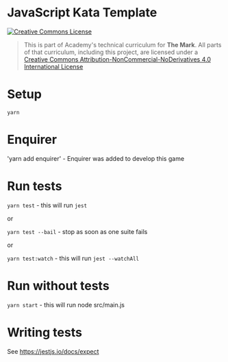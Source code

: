 # JavaScript Kata Template

<a rel="license" href="http://creativecommons.org/licenses/by-nc-nd/4.0/"><img alt="Creative Commons License" style="border-width:0" src="https://i.creativecommons.org/l/by-nc-nd/4.0/88x31.png" /></a>

> This is part of Academy's technical curriculum for **The Mark**. All parts of that curriculum, including this project, are licensed under a <a rel="license" href="http://creativecommons.org/licenses/by-nc-nd/4.0/">Creative Commons Attribution-NonCommercial-NoDerivatives 4.0 International License</a>

# Setup

`yarn`

# Enquirer

'yarn add enquirer' - Enquirer was added to develop this game

# Run tests

`yarn test` - this will run `jest`
 
or

`yarn test --bail` - stop as soon as one suite fails

or

`yarn test:watch` - this will run `jest --watchAll`

# Run without tests

`yarn start` - this will run node src/main.js

# Writing tests

See https://jestjs.io/docs/expect
